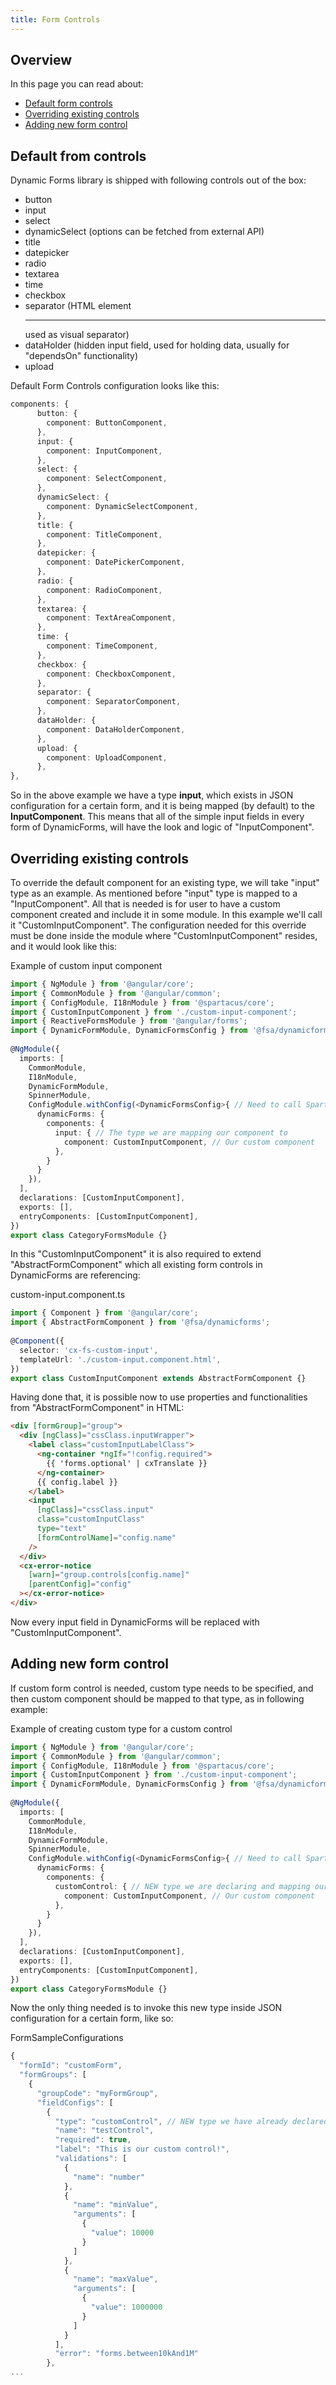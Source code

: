 ```yaml
---
title: Form Controls
---
```


## Overview
In this page you can read about:
- [Default form controls](#default-from-controls)
- [Overriding existing controls](#overriding-existing-controls)
- [Adding new form control](#adding-new-form-control) 

## Default from controls

Dynamic Forms library is shipped with following controls out of the box:
- button
- input
- select
- dynamicSelect (options can be fetched from external API)
- title
- datepicker
- radio
- textarea
- time
- checkbox
- separator (HTML element <hr/> used as visual separator)
- dataHolder (hidden input field, used for holding data, usually for "dependsOn" functionality)
- upload

Default Form Controls configuration looks like this:
```typescript
components: {
      button: {
        component: ButtonComponent,
      },
      input: {
        component: InputComponent,
      },
      select: {
        component: SelectComponent,
      },
      dynamicSelect: {
        component: DynamicSelectComponent,
      },
      title: {
        component: TitleComponent,
      },
      datepicker: {
        component: DatePickerComponent,
      },
      radio: {
        component: RadioComponent,
      },
      textarea: {
        component: TextAreaComponent,
      },
      time: {
        component: TimeComponent,
      },
      checkbox: {
        component: CheckboxComponent,
      },
      separator: {
        component: SeparatorComponent,
      },
      dataHolder: {
        component: DataHolderComponent,
      },
      upload: {
        component: UploadComponent,
      },
},
```

So in the above example we have a type **input**, which exists in JSON configuration for a certain form, and it is being mapped (by default) to the **InputComponent**. This means that all of the simple input fields in every form of DynamicForms, will have the look and logic of "InputComponent". 

## Overriding existing controls

To override the default component for an existing type, we will take "input" type as an example. As mentioned before "input" type is mapped to a "InputComponent". All that is needed is for user to have a custom component created and include it in some module. In this example we'll call it "CustomInputComponent". The configuration needed for this override must be done inside the module where "CustomInputComponent" resides, and it would look like this:

Example of custom input component
```typescript
import { NgModule } from '@angular/core';
import { CommonModule } from '@angular/common';
import { ConfigModule, I18nModule } from '@spartacus/core';
import { CustomInputComponent } from './custom-input-component';
import { ReactiveFormsModule } from '@angular/forms';
import { DynamicFormModule, DynamicFormsConfig } from '@fsa/dynamicforms';
 
@NgModule({
  imports: [
    CommonModule,
    I18nModule,
    DynamicFormModule,
    SpinnerModule,
    ConfigModule.withConfig(<DynamicFormsConfig>{ // Need to call Spartacus Factory function and pass it DynamicFormsConfig
      dynamicForms: {
        components: {
          input: { // The type we are mapping our component to
            component: CustomInputComponent, // Our custom component
          },
        }
      }
    }),
  ],
  declarations: [CustomInputComponent],
  exports: [],
  entryComponents: [CustomInputComponent],
})
export class CategoryFormsModule {}
```

In this "CustomInputComponent" it is also required to extend "AbstractFormComponent" which all existing form controls in DynamicForms are referencing:

custom-input.component.ts
```typescript
import { Component } from '@angular/core';
import { AbstractFormComponent } from '@fsa/dynamicforms';
 
@Component({
  selector: 'cx-fs-custom-input',
  templateUrl: './custom-input.component.html',
})
export class CustomInputComponent extends AbstractFormComponent {}
```

Having done that, it is possible now to use properties and functionalities from "AbstractFormComponent" in HTML:
```html
<div [formGroup]="group">
  <div [ngClass]="cssClass.inputWrapper">
    <label class="customInputLabelClass">
      <ng-container *ngIf="!config.required">
        {{ 'forms.optional' | cxTranslate }}
      </ng-container>
      {{ config.label }}
    </label>
    <input
      [ngClass]="cssClass.input"
      class="customInputClass"
      type="text"
      [formControlName]="config.name"
    />
  </div>
  <cx-error-notice
    [warn]="group.controls[config.name]"
    [parentConfig]="config"
  ></cx-error-notice>
</div>
```

Now every input field in DynamicForms will be replaced with "CustomInputComponent".

## Adding new form control

If custom form control is needed, custom type needs to be specified, and then custom component should be mapped to that type, as in following example:

Example of creating custom type for a custom control
```typescript
import { NgModule } from '@angular/core';
import { CommonModule } from '@angular/common';
import { ConfigModule, I18nModule } from '@spartacus/core';
import { CustomInputComponent } from './custom-input-component';
import { DynamicFormModule, DynamicFormsConfig } from '@fsa/dynamicforms';
 
@NgModule({
  imports: [
    CommonModule,
    I18nModule,
    DynamicFormModule,
    SpinnerModule,
    ConfigModule.withConfig(<DynamicFormsConfig>{ // Need to call Spartacus Factory function and pass it DynamicFormsConfig
      dynamicForms: {
        components: {
          customControl: { // NEW type we are declaring and mapping our custom component to
            component: CustomInputComponent, // Our custom component
          },
        }
      }
    }),
  ],
  declarations: [CustomInputComponent],
  exports: [],
  entryComponents: [CustomInputComponent],
})
export class CategoryFormsModule {}
```
Now the only thing needed is to invoke this new type inside JSON configuration for a certain form, like so:

FormSampleConfigurations
```typescript
{
  "formId": "customForm",
  "formGroups": [
    {
      "groupCode": "myFormGroup",
      "fieldConfigs": [
        {
          "type": "customControl", // NEW type we have already declared in our module in the example above
          "name": "testControl",
          "required": true,
          "label": "This is our custom control!",
          "validations": [
            {
              "name": "number"
            },
            {
              "name": "minValue",
              "arguments": [
                {
                  "value": 10000
                }
              ]
            },
            {
              "name": "maxValue",
              "arguments": [
                {
                  "value": 1000000
                }
              ]
            }
          ],
          "error": "forms.between10kAnd1M"
        },
...

```